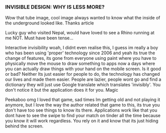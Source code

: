 ### INVISIBLE DESIGN: WHY IS LESS MORE?

Wow that tube image, cool image always wanted to know what the inside of the underground looked like. Thanks article 

Lucky guy who visited Nepal, would have loved to see a Rhino running at me NOT. Must have been tense...

Interactive invisibility woah, I didnt even realise this, I guess im really a boy who has been using 'proper' technology since 2006 and yeah its true the change of features, its gone from everyone using paint where you have to physically move the mouse to draw something to apps now a days where you can actually draw things with your hand on the mobile screen. Is it good or bad? Neither Its just easier for people to do, the technology has changed our lives and made them easier. People are lazier, people wont go and find a dictionary they will just use Google translate which translates 'invisibly'. You don't notice it but the application does it for you. Magic

Peekaboo omg I loved that game, sad times Im getting old and not playing it anymore, but I love the way the author related that game to this, its true you don't have too see things to know its there. Applications work like that you dont have to see the swipe to find your match on tinder all the time because you know it will work regardless. You rely on it and know that its just hiding behind the screen.  

